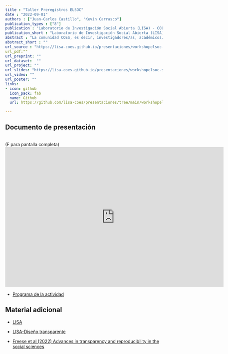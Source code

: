 ```yaml
---
title : "Taller Preregistros ELSOC"
date : "2022-09-01"
authors : ["Juan-Carlos Castillo", "Kevin Carrasco"]
publication_types : ["8"]
publication : "Laboratorio de Investigación Social Abierta (LISA) - COES . Santiago, Campus Lo Contador, Universidad Catolica"
publication_short : "Laboratorio de Investigación Social Abierta (LISA) - COES . Santiago, Campus Lo Contador, Universidad Catolica"
abstract : "La comunidad COES, es decir, investigadores/as, académicos/as, estudiantes becarios/as o patrocinados/as, y asistentes de investigación de Universidades o centros de estudios asociados a COES, están coordialmente invitados al Workshop para la producción de artículos científicos con ELSOC, donde se desarrollará un espacio de trabajo y reflexión para identificar y desarrollar preguntas de investigación, conformar equipos diversos y multidisciplinarios para conectar ideas con personas, y potenciar la producción de artículos académicos con enfoque longitudinal utilizando datos ELSOC. Durante un día -el 30 de septiembre de 9:30 a 17:30- se dará inicio a un proceso de pre-registro de las preguntas de investigación desarrolladas, para que éstas culminen en publicaciones bajo un Marco de Ciencia Abierta. El workshop tiene como objetivos potenciar la producción y publicación de artículos académicos en revistas de alto impacto, que utilizan datos ELSOC como su fuente principal de datos. También conectar a investigadores e investigadoras de distintos centros, disciplinas y/o grados académicos para el desarrollo de artículos académicos concretos. Por último, fomentar el uso del Open Science Framework como marco conceptual para el desarrollo de investigación reproducible. En una jornada de un día, se implementará una metodología activa para desarrollar y dar inicio a un proceso de pre-registro de artículos de investigación que utilizan datos ELSOC como fuente principal de información. Posterior a la jornada, se hará un seguimiento de la evolución de los artículos, se ofrecerá acompañamiento y colaboración para resolver dudas/recibir comentarios a participantes por parte del equipo ejecutivo ELSOC, y se invitará a participar en un seminario para mostrar avances y resultados en enero de 2023"
abstract_short : ""
url_source : "https://lisa-coes.github.io/presentaciones/workshopelsoc-septiembre2022/workshopelsoc-sept2022.html"
url_pdf:"" 
url_preprint: "" 
url_dataset:  "" 
url_project: "" 
url_slides: "https://lisa-coes.github.io/presentaciones/workshopelsoc-septiembre2022/workshopelsoc-sept2022.html" 
url_video: "" 
url_poster: "" 
links: 
- icon: github 
  icon_pack: fab 
  name: Github 
  url: https://github.com/lisa-coes/presentaciones/tree/main/workshopelsoc-septiembre2022

---
```


## Documento de presentación

<br> (F para pantalla completa) <iframe width="700"  height="450" src="https://lisa-coes.github.io/presentaciones/workshopelsoc-septiembre2022/workshopelsoc-sept2022.html" title="YouTube video player" frameborder="0" allow="accelerometer; autoplay; clipboard-write; encrypted-media; gyroscope; picture-in-picture" allowfullscreen></iframe>

- [Programa de la actividad](https://coes.cl/wp-content/uploads/Programa-Workshop-ELSOC.pdf)

## Material adicional

- [LISA](https://lisa-coes.com/)

- [LISA-Diseño transparente](https://lisa-coes.github.io/lisa-book/dise%C3%B1o-transparente.html)

- [Freese et al (2022) Advances in transparency and reproducibility in the social sciences](https://www.sciencedirect.com/science/article/pii/S0049089X2200076X?via%3Dihub)

